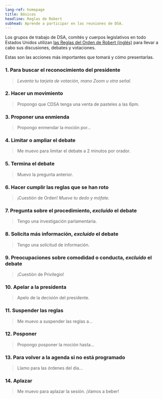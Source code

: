 ```yaml
---
lang-ref: homepage
title: Básicos
headline: Reglas de Robert
subhead: Aprende a participar en las reuniones de DSA.
---
```


Los grupos de trabajo de DSA, comités y cuerpos legislativos en todo Estados Unidos utilizan [las Reglas del Orden de Robert (inglés)](https://en.wikipedia.org/wiki/Robert's_Rules_of_Order) para llevar a cabo sus discusiones, debates y votaciones.

Estas son las acciones más importantes que tomará y cómo presentarlas.

### 1. Para buscar el reconocimiento del presidente
> *Levanta tu tarjeta de votación, mano Zoom u otra señal.*

### 2. Hacer un movimiento
> Propongo que CDSA tenga una venta de pasteles a las 6pm.

### 3. Proponer una enmienda
> Propongo enmendar la moción por...

### 4. Limitar o ampliar el debate
> Me muevo para limitar el debate a 2 minutos por orador.

### 5. Termina el debate
> Muevo la pregunta anterior.

### 6. Hacer cumplir las reglas que se han roto
> ¡Cuestión de Orden! *Mueve tu dedo y mófate.*

### 7. Pregunta sobre el procedimiento, *excluido* el debate
> Tengo una investigación parlamentaria.

### 8. Solicita más información, *excluido* el debate
> Tengo una solicitud de información.

### 9. Preocupaciones sobre comodidad o conducta, *excluido* el debate
> ¡Cuestión de Privilegio!

### 10. Apelar a la presidenta
> Apelo de la decisión del presidente.

### 11. Suspender las reglas
> Me muevo a suspender las reglas a...

### 12. Posponer
> Propongo posponer la moción hasta...

### 13. Para volver a la agenda si no está programado
> Llamo para las órdenes del día...

### 14. Aplazar
> Me muevo para aplazar la sesión. ¡Vamos a beber!
